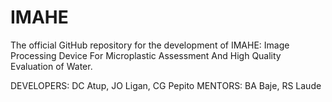 # IMAHE
The official GitHub repository for the development of IMAHE: Image Processing Device For Microplastic Assessment And High Quality Evaluation of Water.

DEVELOPERS: DC Atup, JO Ligan, CG Pepito
MENTORS: BA Baje, RS Laude
